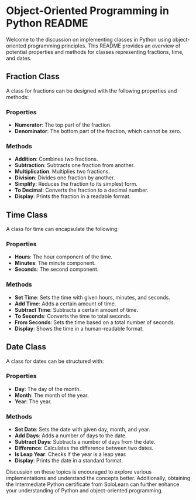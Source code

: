 # Object-Oriented Programming in Python README

Welcome to the discussion on implementing classes in Python using object-oriented programming principles. This README provides an overview of potential properties and methods for classes representing fractions, time, and dates.

## Fraction Class

A class for fractions can be designed with the following properties and methods:

### Properties
- **Numerator**: The top part of the fraction.
- **Denominator**: The bottom part of the fraction, which cannot be zero.

### Methods
- **Addition**: Combines two fractions.
- **Subtraction**: Subtracts one fraction from another.
- **Multiplication**: Multiplies two fractions.
- **Division**: Divides one fraction by another.
- **Simplify**: Reduces the fraction to its simplest form.
- **To Decimal**: Converts the fraction to a decimal number.
- **Display**: Prints the fraction in a readable format.

## Time Class

A class for time can encapsulate the following:

### Properties
- **Hours**: The hour component of the time.
- **Minutes**: The minute component.
- **Seconds**: The second component.

### Methods
- **Set Time**: Sets the time with given hours, minutes, and seconds.
- **Add Time**: Adds a certain amount of time.
- **Subtract Time**: Subtracts a certain amount of time.
- **To Seconds**: Converts the time to total seconds.
- **From Seconds**: Sets the time based on a total number of seconds.
- **Display**: Shows the time in a human-readable format.

## Date Class

A class for dates can be structured with:

### Properties
- **Day**: The day of the month.
- **Month**: The month of the year.
- **Year**: The year.

### Methods
- **Set Date**: Sets the date with given day, month, and year.
- **Add Days**: Adds a number of days to the date.
- **Subtract Days**: Subtracts a number of days from the date.
- **Difference**: Calculates the difference between two dates.
- **Is Leap Year**: Checks if the year is a leap year.
- **Display**: Prints the date in a standard format.

Discussion on these topics is encouraged to explore various implementations and understand the concepts better. Additionally, obtaining the Intermediate Python certificate from SoloLearn can further enhance your understanding of Python and object-oriented programming.

